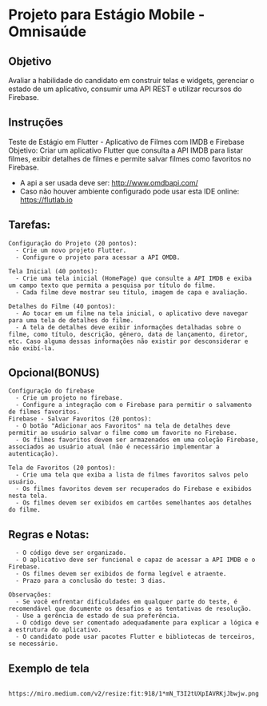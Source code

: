 # Projeto para Estágio Mobile - Omnisaúde

## Objetivo
Avaliar a habilidade do candidato em construir telas e widgets, gerenciar o estado de um aplicativo, consumir uma API REST e utilizar recursos do Firebase.

## Instruções

Teste de Estágio em Flutter - Aplicativo de Filmes com IMDB e Firebase
Objetivo: Criar um aplicativo Flutter que consulta a API IMDB para listar filmes, exibir detalhes de filmes e permite salvar filmes como favoritos no Firebase.
  
  - A api a ser usada deve ser: http://www.omdbapi.com/
  - Caso não houver ambiente configurado pode usar esta IDE online: https://flutlab.io
    
## Tarefas:
    Configuração do Projeto (20 pontos):
      - Crie um novo projeto Flutter.
      - Configure o projeto para acessar a API OMDB.
    
    Tela Inicial (40 pontos):
      - Crie uma tela inicial (HomePage) que consulte a API IMDB e exiba um campo texto que permita a pesquisa por título do filme.
      - Cada filme deve mostrar seu título, imagem de capa e avaliação.
    
    Detalhes do Filme (40 pontos):
      - Ao tocar em um filme na tela inicial, o aplicativo deve navegar para uma tela de detalhes do filme.
      - A tela de detalhes deve exibir informações detalhadas sobre o filme, como título, descrição, gênero, data de lançamento, diretor, etc. Caso alguma dessas informações não existir por desconsiderar e não exibí-la.
    
## Opcional(BONUS)
    Configuração do firebase
      - Crie um projeto no firebase.
      - Configure a integração com o Firebase para permitir o salvamento de filmes favoritos.
    Firebase - Salvar Favoritos (20 pontos):
      - O botão "Adicionar aos Favoritos" na tela de detalhes deve permitir ao usuário salvar o filme como um favorito no Firebase.
      - Os filmes favoritos devem ser armazenados em uma coleção Firebase, associados ao usuário atual (não é necessário implementar a autenticação).
    
    Tela de Favoritos (20 pontos):
      - Crie uma tela que exiba a lista de filmes favoritos salvos pelo usuário.
      - Os filmes favoritos devem ser recuperados do Firebase e exibidos nesta tela.
      - Os filmes devem ser exibidos em cartões semelhantes aos detalhes do filme.

## Regras e Notas:
      - O código deve ser organizado.
      - O aplicativo deve ser funcional e capaz de acessar a API IMDB e o Firebase.
      - Os filmes devem ser exibidos de forma legível e atraente.
      - Prazo para a conclusão do teste: 3 dias.

    Observações:
      - Se você enfrentar dificuldades em qualquer parte do teste, é recomendável que documente os desafios e as tentativas de resolução.
      - Use a gerência de estado de sua preferência.
      - O código deve ser comentado adequadamente para explicar a lógica e a estrutura do aplicativo.
      - O candidato pode usar pacotes Flutter e bibliotecas de terceiros, se necessário.
      
  ## Exemplo de tela
      https://miro.medium.com/v2/resize:fit:918/1*mN_T3I2tUXpIAVRKjJbwjw.png
